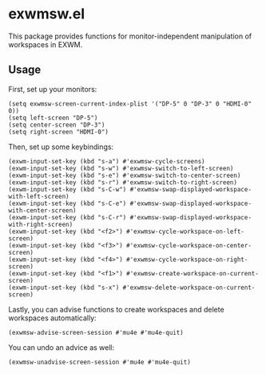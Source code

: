 # exwmsw.el

This package provides functions for monitor-independent manipulation of workspaces in EXWM.

## Usage

First, set up your monitors:

```elisp
(setq exwmsw-screen-current-index-plist '("DP-5" 0 "DP-3" 0 "HDMI-0" 0))
(setq left-screen "DP-5")
(setq center-screen "DP-3")
(setq right-screen "HDMI-0")
```

Then, set up some keybindings:

```elisp
(exwm-input-set-key (kbd "s-a") #'exwmsw-cycle-screens)
(exwm-input-set-key (kbd "s-w") #'exwmsw-switch-to-left-screen)
(exwm-input-set-key (kbd "s-e") #'exwmsw-switch-to-center-screen)
(exwm-input-set-key (kbd "s-r") #'exwmsw-switch-to-right-screen)
(exwm-input-set-key (kbd "s-C-w") #'exwmsw-swap-displayed-workspace-with-left-screen)
(exwm-input-set-key (kbd "s-C-e") #'exwmsw-swap-displayed-workspace-with-center-screen)
(exwm-input-set-key (kbd "s-C-r") #'exwmsw-swap-displayed-workspace-with-right-screen)
(exwm-input-set-key (kbd "<f2>") #'exwmsw-cycle-workspace-on-left-screen)
(exwm-input-set-key (kbd "<f3>") #'exwmsw-cycle-workspace-on-center-screen)
(exwm-input-set-key (kbd "<f4>") #'exwmsw-cycle-workspace-on-right-screen)
(exwm-input-set-key (kbd "<f1>") #'exwmsw-create-workspace-on-current-screen)
(exwm-input-set-key (kbd "s-x") #'exwmsw-delete-workspace-on-current-screen)
```

Lastly, you can advise functions to create workspaces and delete workspaces automatically:
```elisp
(exwmsw-advise-screen-session #'mu4e #'mu4e-quit)
```

You can undo an advice as well:

```elisp
(exwmsw-unadvise-screen-session #'mu4e #'mu4e-quit)
```
